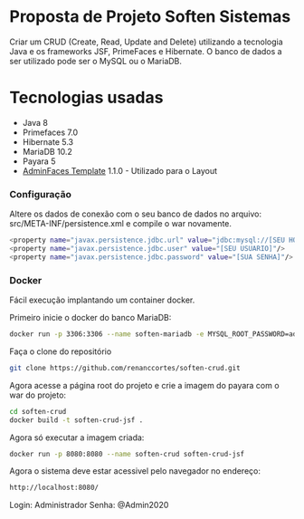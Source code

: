 # Proposta de Projeto Soften Sistemas

 Criar um CRUD (Create, Read, Update and Delete) utilizando a tecnologia
Java e os frameworks JSF, PrimeFaces e Hibernate. O banco de dados a ser
utilizado pode ser o MySQL ou o MariaDB.
  
# Tecnologias usadas
  - Java 8
  - Primefaces 7.0
  - Hibernate 5.3 
  - MariaDB 10.2
  - Payara 5
  - [AdminFaces Template] 1.1.0 - Utilizado para o Layout
 

### Configuração

Altere os dados de conexão com o seu banco de dados no arquivo: src/META-INF/persistence.xml e compile o war novamente.
 ```sh
<property name="javax.persistence.jdbc.url" value="jdbc:mysql://[SEU HOST]/softenbd"/>  //O Docker cria uma interface bridge com o ip que deve se colocar
<property name="javax.persistence.jdbc.user" value="[SEU USUARIO]"/> 
<property name="javax.persistence.jdbc.password" value="[SUA SENHA]"/>
```
 
### Docker
Fácil execução implantando um container docker.

Primeiro inicie o docker do banco MariaDB:
```sh
docker run -p 3306:3306 --name soften-mariadb -e MYSQL_ROOT_PASSWORD=admin -e MYSQL_DATABASE=softenbd -d mariadb:10.2
```

Faça o clone do repositório

 ```sh
 git clone https://github.com/renanccortes/soften-crud.git  
```

Agora acesse a página root do projeto e crie a imagem do payara com o war do projeto:
 ```sh
 cd soften-crud
docker build -t soften-crud-jsf .  
```

Agora só executar a imagem criada:
 ```sh
 docker run -p 8080:8080 --name soften-crud soften-crud-jsf
 ```

Agora o sistema deve estar acessivel pelo navegador no endereço:
 ```sh
 http://localhost:8080/
 ```
 
 Login: Administrador
 Senha: @Admin2020    

 
   [AdminFaces Template]: <https://github.com/adminfaces/admin-template>
 
